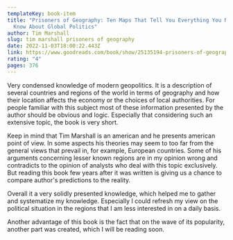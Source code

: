 ```yaml
---
templateKey: book-item
title: "Prisoners of Geography: Ten Maps That Tell You Everything You Need to
  Know About Global Politics"
author: Tim Marshall
slug: tim marshall prisoners of geography
date: 2022-11-03T18:00:22.443Z
link: https://www.goodreads.com/book/show/25135194-prisoners-of-geography?from_search=true&from_srp=true&qid=RR1GLJSe7e&rank=1
rating: "4"
pages: 376
---
```

Very condensed knowledge of modern geopolitics. It is a description of several countries and regions of the world in terms of geography and how their location affects the economy or the choices of local authorities. For people familiar with this subject most of these information presented by the author should be obvious and logic. Especially that considering such an extensive topic, the book is very short.

Keep in mind that Tim Marshall is an american and he presents american point of view. In some aspects his theories may seem to too far from the general views that prevail in, for example, European countries. Some of his arguments concerning lesser known regions are in my opinion wrong and contradicts to the opinion of analysts who deal with this topic exclusively. But reading this book few years after it was written is giving us a chance to compare author's predictions to the reality.

Overall it a very solidly presented knowledge, which helped me to gather and systematize my knowledge. Especially I could refresh my view on the political situation in the regions that I am less interested in on a daily basis.

Another advantage of this book is the fact that on the wave of its popularity, another part was created, which I will be reading soon.